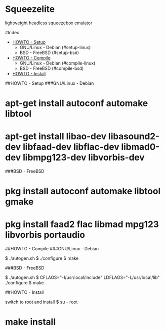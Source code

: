 Squeezelite
===========================
lightweight headless squeezebox emulator

#<a name="index"/>Index
* [HOWTO - Setup](#setup)
	* GNU/Linux - Debian (#setup-linux)
	* BSD - FreeBSD (#setup-bsd)
* [HOWTO - Compile](#compile)
	* GNU/Linux - Debian (#compile-linux)
	* BSD - FreeBSD (#compile-bsd)
* [HOWTO - Install](#install)

<a name="setup"/>
##HOWTO - Setup

<a name="setup-linux"/>
###GNU/Linux - Debian

# apt-get install autoconf automake libtool
# apt-get install libao-dev libasound2-dev libfaad-dev libflac-dev libmad0-dev libmpg123-dev libvorbis-dev

<a name="setup-bsd"/>
###BSD - FreeBSD

# pkg install autoconf automake libtool gmake
# pkg install faad2 flac libmad mpg123 libvorbis portaudio

<a name="compile"/>
##HOWTO - Compile

<a name="compile-linux"/>
###GNU/Linux - Debian

$ ./autogen.sh
$ ./configure
$ make

<a name="compile-bsd"/>
###BSD - FreeBSD

$ ./autogen.sh
$ CFLAGS="-I/usr/local/include" LDFLAGS="-L/usr/local/lib" ./configure
$ make

<a name="install"/>
##HOWTO - Install

switch to root and install
$ su - root
# make install
